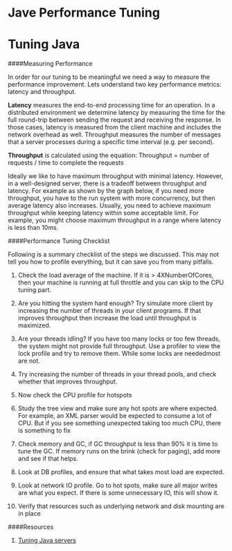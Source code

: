 Jave Performance Tuning
========================
Tuning Java
============

####Measuring Performance

In order for our tuning to be meaningful we need  a way to measure the performance improvement. Lets understand two key performance
metrics: latency and throughput.

**Latency** measures the end-to-end processing time for an operation. In a distributed environment we determine latency by measuring the time for the full round-trip between sending the request and receiving the response. In those cases, latency is measured from the client machine and includes the network overhead as well.
Throughput measures the  number of messages that a server processes during a specific time interval (e.g. per second). 

**Throughput** is calculated using the equation:
Throughput = number of requests / time to complete the requests

Ideally we like to have maximum throughput with minimal latency. However, in a well-designed server, there is a tradeoff 
between throughput and latency. For example as shown by the graph below, if you need more throughput, you have to the run 
system with more concurrency, but then average latency also increases. Usually, you need to achieve maximum throughput 
while keeping latency within some acceptable limit. For example, you might choose maximum throughput in a range where  latency 
is less than 10ms.

####Performance Tuning Checklist

Following is a summary checklist of the steps we discussed. This may not tell you how to profile everything, but it can save you from many pitfalls.

1. Check the load average of the machine. If it is > 4XNumberOfCores, then your machine is running at full throttle and you can skip to the CPU tuning part.

2. Are you hitting the system hard enough? Try simulate more client by increasing the number of threads in your client programs. If that improves throughput then increase the load until throughput is maximized.

3. Are your threads idling? If you have too many locks or too few threads, the system might not provide full throughput. Use a profiler to view the lock profile and try to remove them. While some locks are neededmost are not. 

4. Try increasing the number of  threads in your thread pools, and check  whether  that improves throughput.

5. Now check the CPU profile for hotspots

6. Study the tree view and make sure any hot spots are where expected. For example, an  XML parser would be expected to consume a  lot of CPU. But if you see something unexpected taking too much CPU, there is something to fix

7. Check memory and GC, if GC throughput is less than 90% it is time to tune the GC. If memory runs on the brink (check for paging), add more and see if that helps.

8. Look at DB profiles, and ensure that what takes most load are expected.

9. Look at network IO profile. Go to hot spots, make sure all major writes are what you expect. If there is some unnecessary IO, this will show it.

10. Verify that resources such as underlying network and disk mounting are in place

####Resources
1. [Tuning Java servers](http://www.infoq.com/articles/Tuning-Java-Servers)
